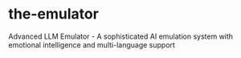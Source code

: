 # the-emulator
Advanced LLM Emulator - A sophisticated AI emulation system with emotional intelligence and multi-language support
